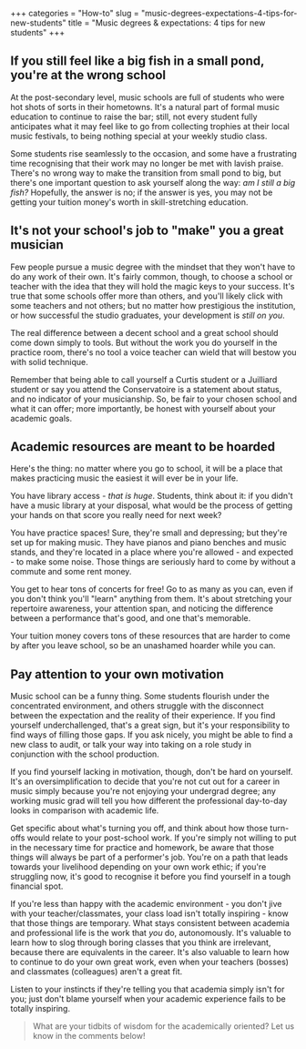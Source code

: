 +++
categories = "How-to"
slug = "music-degrees-expectations-4-tips-for-new-students"
title = "Music degrees &amp; expectations: 4 tips for new students"
+++

## If you still feel like a big fish in a small pond, you're at the wrong school

At the post-secondary level, music schools are full of students who were hot shots of sorts in their hometowns. It's a natural part of formal music education to continue to raise the bar; still, not every student fully anticipates what it may feel like to go from collecting trophies at their local music festivals, to being nothing special at your weekly studio class.

Some students rise seamlessly to the occasion, and some have a frustrating time recognising that their work may no longer be met with lavish praise. There's no wrong way to make the transition from small pond to big, but there's one important question to ask yourself along the way: *am I still a big fish?* Hopefully, the answer is no; if the answer is yes, you may not be getting your tuition money's worth in skill-stretching education.

## It's not your school's job to "make" you a great musician

Few people pursue a music degree with the mindset that they won't have to do any work of their own. It's fairly common, though, to choose a school or teacher with the idea that they will hold the magic keys to your success. It's true that some schools offer more than others, and you'll likely click with some teachers and not others; but no matter how prestigious the institution, or how successful the studio graduates, your development is *still on you*.

The real difference between a decent school and a great school should come down simply to tools. But without the work you do yourself in the practice room, there's no tool a voice teacher can wield that will bestow you with solid technique. 

Remember that being able to call yourself a Curtis student or a Juilliard student or say you attend the Conservatoire is a statement about status, and no indicator of your musicianship. So, be fair to your chosen school and what it can offer; more importantly, be honest with yourself about your academic goals.

## Academic resources are meant to be hoarded

Here's the thing: no matter where you go to school, it will be a place that makes practicing music the easiest it will ever be in your life. 

You have library access - *that is huge*. Students, think about it: if you didn't have a music library at your disposal, what would be the process of getting your hands on that score you really need for next week?

You have practice spaces! Sure, they're small and depressing; but they're set up for making music. They have pianos and piano benches and music stands, and they're located in a place where you're allowed - and expected - to make some noise. Those things are seriously hard to come by without a commute and some rent money.

You get to hear tons of concerts for free! Go to as many as you can, even if you don't think you'll "learn" anything from them. It's about stretching your repertoire awareness, your attention span, and noticing the difference between a performance that's good, and one that's memorable. 

Your tuition money covers tons of these resources that are harder to come by after you leave school, so be an unashamed hoarder while you can.

## Pay attention to your own motivation

Music school can be a funny thing. Some students flourish under the concentrated environment, and others struggle with the disconnect between the expectation and the reality of their experience. If you find yourself underchallenged, that's a great sign, but it's your responsibility to find ways of filling those gaps. If you ask nicely, you might be able to find a new class to audit, or talk your way into taking on a role study in conjunction with the school production.

If you find yourself lacking in motivation, though, don't be hard on yourself. It's an oversimplification to decide that you're not cut out for a career in music simply because you're not enjoying your undergrad degree; any working music grad will tell you how different the professional day-to-day looks in comparison with academic life. 

Get specific about what's turning you off, and think about how those turn-offs would relate to your post-school work. If you're simply not willing to put in the necessary time for practice and homework, be aware that those things will always be part of a performer's job. You're on a path that leads towards your livelihood depending on your own work ethic; if you're struggling now, it's good to recognise it before you find yourself in a tough financial spot.

If you're less than happy with the academic environment - you don't jive with your teacher/classmates, your class load isn't totally inspiring - know that those things are temporary. What stays consistent between academia and professional life is the work that *you* do, autonomously. It's valuable to learn how to slog through boring classes that you think are irrelevant, because there are equivalents in the career. It's also valuable to learn how to continue to do your own great work, even when your teachers (bosses) and classmates (colleagues) aren't a great fit. 

Listen to your instincts if they're telling you that academia simply isn't for you; just don't blame yourself when your academic experience fails to be totally inspiring.

>What are your tidbits of wisdom for the academically oriented? Let us know in the comments below!
